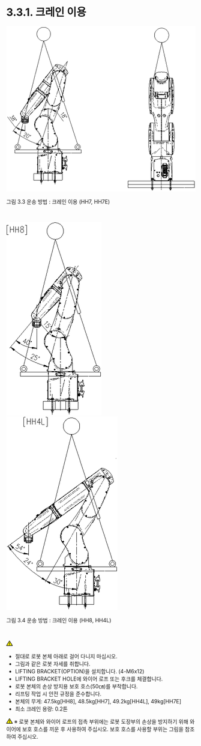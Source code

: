 ﻿# 3.3.1. 크레인 이용


![](../../_assets/그림_3.5_운반방법_크레인이용.png)

그림 3.3 운송 방법 : 크레인 이용 (HH7, HH7E)

<br>

![](../../_assets/그림_3.6_운반방법_크레인이용.png)
![](../../_assets/그림_3.6_운반방법_크레인이용1.png)

그림 3.4 운송 방법 : 크레인 이용 (HH8, HH4L)

<br>


![](../../_assets/작은주의표시.png)
*	절대로 로봇 본체 아래로 걸어 다니지 마십시오.
*	그림과 같은 로봇 자세를 취합니다.
*	LIFTING BRACKET(OPTION)을 설치합니다. (4-M6x12)
*	LIFTING BRACKET HOLE에 와이어 로프 또는 후크를 체결합니다.
*	로봇 본체의 손상 방지용 보호 호스(50㎝)를 부착합니다.
*	리프팅 작업 시 안전 규정을 준수합니다.
*	본체의 무게: 47.5kg[HH8], 48.5kg[HH7], 49.2kg[HH4L], 49kg[HH7E]
*	최소 크레인 용량: 0.2톤


![](../../_assets/작은주의표시.png)
※ 로봇 본체와 와이어 로프의 접촉 부위에는 로봇 도장부의 손상을 방지하기 위해 와이어에 보호 호스를 끼운 후 사용하여 주십시오. 보호 호스를 사용할 부위는 그림을 참조하여 주십시오.